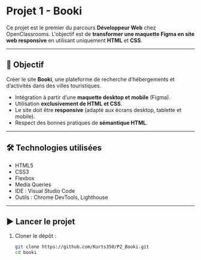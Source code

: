 # Projet 1 - Booki

Ce projet est le premier du parcours **Développeur Web** chez OpenClassrooms. L'objectif est de **transformer une maquette Figma en site web responsive** en utilisant uniquement **HTML** et **CSS**.

---

## 🎯 Objectif

Créer le site **Booki**, une plateforme de recherche d’hébergements et d’activités dans des villes touristiques.

- Intégration à partir d’une **maquette desktop et mobile** (Figma).
- Utilisation **exclusivement de HTML et CSS**.
- Le site doit être **responsive** (adapté aux écrans desktop, tablette et mobile).
- Respect des bonnes pratiques de **sémantique HTML**.

---

## 🛠️ Technologies utilisées

- HTML5
- CSS3
- Flexbox
- Media Queries
- IDE : Visual Studio Code
- Outils : Chrome DevTools, Lighthouse

---


## ▶️ Lancer le projet

1. Cloner le dépôt :
   ```bash
   git clone https://github.com/Kurts350/P2_Booki.git
   cd booki
